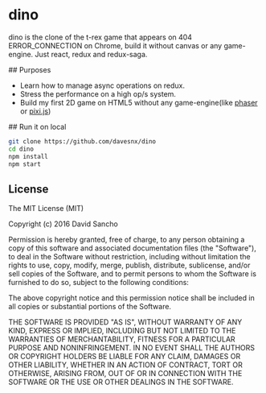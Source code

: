 # dino

dino is the clone of the t-rex game that appears on 404 ERROR_CONNECTION on Chrome, build it without canvas or any game-engine.
Just react, redux and redux-saga.

## Purposes
- Learn how to manage async operations on redux.
- Stress the performance on a high op/s system.
- Build my first 2D game on HTML5 without any game-engine(like [phaser](http://phaser.io) or [pixi.js](http://www.pixijs.com))

## Run it on local

```bash
git clone https://github.com/davesnx/dino
cd dino
npm install
npm start
```

## License

The MIT License (MIT)

Copyright (c) 2016 David Sancho

Permission is hereby granted, free of charge, to any person obtaining a copy
of this software and associated documentation files (the "Software"), to deal
in the Software without restriction, including without limitation the rights
to use, copy, modify, merge, publish, distribute, sublicense, and/or sell
copies of the Software, and to permit persons to whom the Software is
furnished to do so, subject to the following conditions:

The above copyright notice and this permission notice shall be included in
all copies or substantial portions of the Software.

THE SOFTWARE IS PROVIDED "AS IS", WITHOUT WARRANTY OF ANY KIND, EXPRESS OR
IMPLIED, INCLUDING BUT NOT LIMITED TO THE WARRANTIES OF MERCHANTABILITY,
FITNESS FOR A PARTICULAR PURPOSE AND NONINFRINGEMENT. IN NO EVENT SHALL THE
AUTHORS OR COPYRIGHT HOLDERS BE LIABLE FOR ANY CLAIM, DAMAGES OR OTHER
LIABILITY, WHETHER IN AN ACTION OF CONTRACT, TORT OR OTHERWISE, ARISING FROM,
OUT OF OR IN CONNECTION WITH THE SOFTWARE OR THE USE OR OTHER DEALINGS IN
THE SOFTWARE.
